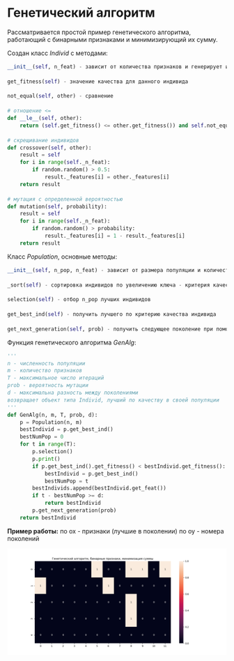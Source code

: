 # Генетический алгоритм

Рассматривается простой пример генетического алгоритма, работающий с бинарными признаками и минимизирующий их сумму.

Создан класс *Individ* с методами: 
```python
__init__(self, n_feat) - зависит от количества признаков и генерирует их (возможна передача минимизируемой функции - критерия качества)

get_fitness(self) - значение качества для данного индивида

not_equal(self, other) - сравнение

# отношение <=
def __le__(self, other):
    return (self.get_fitness() <= other.get_fitness()) and self.not_equal(other)

# скрещивание индивидов
def crossover(self, other):
    result = self
    for i in range(self._n_feat):
        if random.random() > 0.5:
            result._features[i] = other._features[i]
    return result

# мутация с определенной вероятностью
def mutation(self, probability):
    result = self
    for i in range(self._n_feat):
        if random.random() > probability:
            result._features[i] = 1 - result._features[i]
    return result
```

Класс *Population*, основные методы:
```python
__init__(self, n_pop, n_feat) - зависит от размера популяции и количества признаков (возможна передача минимизируемой функции - критерия качества)

_sort(self) - сортировка индивидов по увеличению ключа - критерия качества (fitness)

selection(self) - отбор n_pop лучших индивидов

get_best_ind(self) - получить лучшего по критерию качества индивида

get_next_generation(self, prob) - получить следующее поколение при помощи операций скрещивания и мутации (с вероятностью prob), убрать повторы
```

Функция генетического алгоритма *GenAlg*:
```python
'''
n - численность популяции
m - количество признаков
T - максимальное число итераций
prob - вероятность мутации
d - максимальна разность между поколениями
возвращает объект типа Individ, лучший по качеству в своей популяции
'''
def GenAlg(n, m, T, prob, d):
    p = Population(n, m)
    bestIndivid = p.get_best_ind()
    bestNumPop = 0
    for t in range(T):
        p.selection()
        p.print()
        if p.get_best_ind().get_fitness() < bestIndivid.get_fitness():
            bestIndivid = p.get_best_ind()
            bestNumPop = t
        bestIndivids.append(bestIndivid.get_feat())
        if t - bestNumPop >= d:
            return bestIndivid
        p.get_next_generation(prob)
    return bestIndivid
```

**Пример работы:**
по ox - признаки (лучшие в поколении)
по oy - номера поколений

![alt text](https://github.com/elena111111/ML/blob/master/GenAlg.png)
